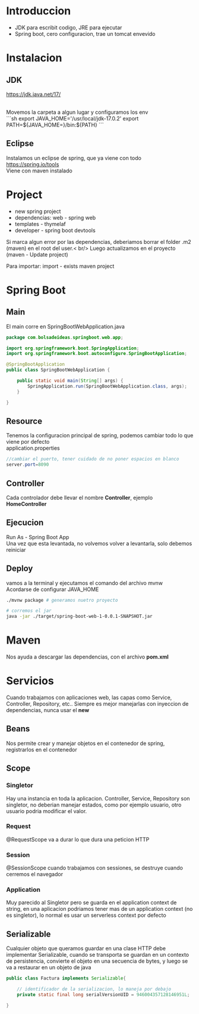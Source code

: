 # Introduccion
- JDK para escribit codigo, JRE para ejecutar
- Spring boot, cero configuracion, trae un tomcat envevido

# Instalacion

## JDK
https://jdk.java.net/17/

<br />
Movemos la carpeta a algun lugar y configuramos los env<br />
```sh
export JAVA_HOME='/usr/local/jdk-17.0.2'
export PATH=${JAVA_HOME=}/bin:${PATH}
```

## Eclipse
Instalamos un eclipse de spring, que ya viene con todo<br />
https://spring.io/tools <br />
Viene con maven instalado

# Project
- new spring project
- dependencias:  web - spring web
- templates - thymelaf
- developer - spring boot devtools

Si marca algun error por las dependencias, deberiamos borrar el folder .m2 (maven) en el root del user.< br/>
Luego actualizamos en el proyecto (maven - Update project)<br />

Para importar: import - exists maven project

# Spring Boot

## Main
El main corre en SpringBootWebApplication.java
```java
package com.bolsadeideas.springboot.web.app;

import org.springframework.boot.SpringApplication;
import org.springframework.boot.autoconfigure.SpringBootApplication;

@SpringBootApplication
public class SpringBootWebApplication {

	public static void main(String[] args) {
		SpringApplication.run(SpringBootWebApplication.class, args);
	}

}
```

## Resource
Tenemos la configuracion principal de spring, podemos cambiar todo lo que viene por defecto<br />
application.properties
```java
//cambiar el puerto, tener cuidado de no poner espacios en blanco
server.port=8090
```

## Controller
Cada controlador debe llevar el nombre **Controller**, ejemplo **HomeController**

## Ejecucion
Run As - Spring Boot App
<br />
Una vez que esta levantada, no volvemos volver a levantarla, solo debemos reiniciar

## Deploy
vamos a la terminal y ejecutamos el comando del archivo mvnw<br />
Acordarse de configurar JAVA_HOME
```sh
./mvnw package # generamos nuetro proyecto

# corremos el jar
java -jar ./target/spring-boot-web-1-0.0.1-SNAPSHOT.jar
```

# Maven
Nos ayuda a descargar las dependencias, con el archivo **pom.xml**<br />

# Servicios
Cuando trabajamos con aplicaciones web, las capas como Service, Controller, Repository, etc.. Siempre es
mejor manejarlas con inyeccion de dependencias, nunca usar el **new**<br />
<img href="images/1.png">

## Beans
Nos permite crear y manejar objetos en el contenedor de spring, registrarlos en el contenedor

## Scope

### Singletor
Hay una instancia en toda la aplicacion. Controller, Service, Repository son singletor, no deberian manejar estados, como por ejemplo usuario, otro usuario podria modificar el valor.


### Request
@RequestScope va a durar lo que dura una peticion HTTP

### Session
@SessionScope cuando trabajamos con sessiones, se destruye cuando cerremos el navegador

### Application
Muy parecido al Singletor pero se guarda en el application context de string, en una aplicacion podriamos tener mas de un application context (no es singletor), lo normal es usar un serverless context por defecto

## Serializable
Cualquier objeto que queramos guardar en una clase HTTP debe implementar Serializable, cuando se transporta se guardan en un contexto de persistencia, convierte el objeto en una secuencia de bytes, y luego se va a restaurar en un objeto de java

```java
public class Factura implements Serializable{

	// identificador de la serializacion, lo maneja por debajo
	private static final long serialVersionUID = 946004357128146951L;

}

```